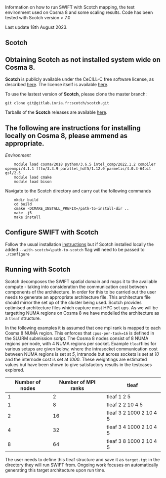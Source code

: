 Information on how to run SWIFT with Scotch mapping, the test environment used on Cosma 8 and some scaling results. Code has been tested with Scotch version > 7.0

Last update 18th August 2023.


## Scotch

Obtaining Scotch as not installed system wide on Cosma 8.
----------------

**Scotch** is publicly available under the CeCILL-C free software license, as described [here](https://gitlab.inria.fr/scotch/scotch/blob/master/LICENSE_en.txt). The license itself is available [here](https://gitlab.inria.fr/scotch/scotch/-/blob/master/doc/CeCILL-C_V1-en.txt).

To use the lastest version of **Scotch**, please clone the master branch:

    git clone git@gitlab.inria.fr:scotch/scotch.git

Tarballs of the **Scotch** releases are available [here](https://gitlab.inria.fr/scotch/scotch/-/releases).

The following are instructions for installing locally on Cosma 8, please ammend as appropriate. 
----------------
_Environment_
```
    module load cosma/2018 python/3.6.5 intel_comp/2022.1.2 compiler openmpi/4.1.1 fftw/3.3.9 parallel_hdf5/1.12.0 parmetis/4.0.3-64bit gsl/2.5
    module load cmake
    module load bison
```
Navigate to the Scotch directory and carry out the following commands

```
    mkdir build 
    cd build
    cmake -DCMAKE_INSTALL_PREFIX=/path-to-install-dir ..
    make -j5
    make install
```

## Configure SWIFT with Scotch
Follow the usual installation [instructions](https://gitlab.cosma.dur.ac.uk/swift/swiftsim/-/blob/master/INSTALL.swift) but if Scotch installed locally the added `--with-scotch=\path-to-scotch` flag will need to be passed to `./configure`

## Running with Scotch

Scotch decomposes the SWIFT spatial domain and maps it to the available compute - taking into consideration the communication cost between components of the architecture. In order for this to be carried out the user needs to generate an appropriate architecture file. This architecture file should mirror the set up of the cluster being used. Scotch provides optimised architecture files which capture most HPC set ups. As we will be targetting NUMA regions on Cosma 8 we have modelled the architecture as a `tleaf` structure. 

In the following examples it is assumed that one mpi rank is mapped to each Cosma 8 NUMA region. This enforces that `cpus-per-task=16` is defined in the SLURM submission script. The Cosma 8 nodes consist of 8 NUMA regions per node, with 4 NUMA regions per socket. Example `tleaf`files for various setups are given below, where the intrasocket communication cost between NUMA regions is set at _5_, intranode but across sockets is set at _10_ and the internode cost is set at _1000_. These weightings are estimated values but have been shown to give satisfactory results in the testcases explored.

| Number of nodes | Number of MPI ranks | tleaf                   |
| --------------- | ------------------- | ----------------------- |
| 1               | 2                   | tleaf 1 2 5             |
| 1               | 8                   | tleaf 2 2 10 4 5        |
| 2               | 16                  | tleaf 3 2 1000 2 10 4 5 |
| 4               | 32                  | tleaf 3 4 1000 2 10 4 5 |
| 8               | 64                  | tleaf 3 8 1000 2 10 4 5 |

The user needs to define this tleaf structure and save it as `target.tgt` in the directory they will run SWIFT from. Ongoing work focuses on automatically generating this target architecture upon run time. 
